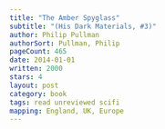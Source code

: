 ```yaml
---
title: "The Amber Spyglass"
subtitle: "(His Dark Materials, #3)"
author: Philip Pullman
authorSort: Pullman, Philip
pageCount: 465
date: 2014-01-01
written: 2000
stars: 4
layout: post
category: book
tags: read unreviewed scifi
mapping: England, UK, Europe
---
```

